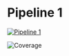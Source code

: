 # Pipeline 1

[![Pipeline 1](https://github.com/tngye/vttp-project/actions/workflows/main.yaml/badge.svg)](https://github.com/tngye/vttp-project/actions/workflows/main.yaml)

![Coverage](https://dospaces.sgp1.digitaloceanspaces.com/coverage/day21WS/jacoco.svg)